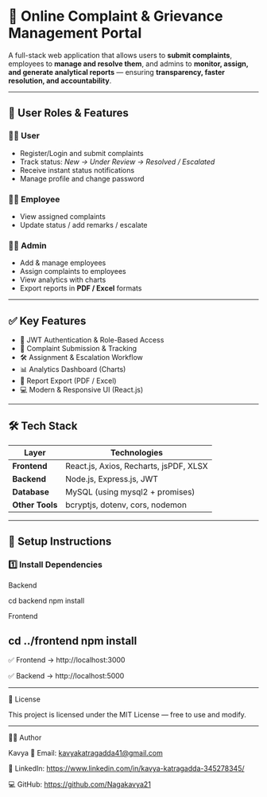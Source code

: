 # 🧾 Online Complaint & Grievance Management Portal

A full-stack web application that allows users to **submit complaints**, employees to **manage and resolve them**, and admins to **monitor, assign, and generate analytical reports** — ensuring **transparency, faster resolution, and accountability**.

---

## 👥 User Roles & Features

### 👩‍🎓 User
- Register/Login and submit complaints  
- Track status: *New → Under Review → Resolved / Escalated*  
- Receive instant status notifications  
- Manage profile and change password  

### 👨‍🔧 Employee
- View assigned complaints  
- Update status / add remarks / escalate  

### 🧑‍💼 Admin
- Add & manage employees  
- Assign complaints to employees  
- View analytics with charts  
- Export reports in **PDF / Excel** formats  

---

## ✅ Key Features

- 🔐 JWT Authentication & Role-Based Access  
- 📩 Complaint Submission & Tracking  
- 🛠 Assignment & Escalation Workflow  
- 📊 Analytics Dashboard (Charts)  
- 📄 Report Export (PDF / Excel)  
- 💻 Modern & Responsive UI (React.js)  

---

## 🛠 Tech Stack

| Layer | Technologies |
|--------|-------------------------|
| **Frontend** | React.js, Axios, Recharts, jsPDF, XLSX |
| **Backend** | Node.js, Express.js, JWT |
| **Database** | MySQL (using mysql2 + promises) |
| **Other Tools** | bcryptjs, dotenv, cors, nodemon |

---

## 🚀 Setup Instructions

### 1️⃣ Install Dependencies

Backend

cd backend
npm install


Frontend

cd ../frontend
npm install
---

✅ Frontend → http://localhost:3000

✅ Backend → http://localhost:5000

---

🪪 License

This project is licensed under the MIT License — free to use and modify. 

---

👩‍💻 Author

Kavya
📧 Email: kavyakatragadda41@gmail.com

🔗 LinkedIn: https://www.linkedin.com/in/kavya-katragadda-345278345/

💻 GitHub: https://github.com/Nagakavya21
